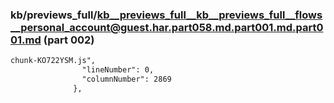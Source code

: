 ### kb/previews_full/kb__previews_full__kb__previews_full__flows__personal_account@guest.har.part058.md.part001.md.part001.md (part 002)

```md
chunk-KO722YSM.js",
                "lineNumber": 0,
                "columnNumber": 2869
              },
       
```

```
